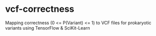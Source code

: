 # vcf-correctness
Mapping correctness (0 &lt;= P(Variant) &lt;= 1) to VCF files for prokaryotic variants using TensorFlow &amp; SciKit-Learn
